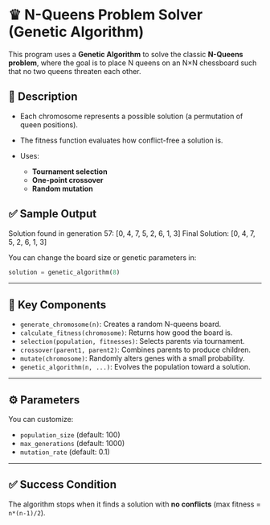 

# ♛ N-Queens Problem Solver (Genetic Algorithm)

This program uses a **Genetic Algorithm** to solve the classic **N-Queens problem**, where the goal is to place N queens on an N×N chessboard such that no two queens threaten each other.



## 📌 Description

* Each chromosome represents a possible solution (a permutation of queen positions).
* The fitness function evaluates how conflict-free a solution is.
* Uses:

  * **Tournament selection**
  * **One-point crossover**
  * **Random mutation**



## ✅ Sample Output


Solution found in generation 57: [0, 4, 7, 5, 2, 6, 1, 3]
Final Solution: [0, 4, 7, 5, 2, 6, 1, 3]






You can change the board size or genetic parameters in:

```python
solution = genetic_algorithm(8)
```

---

## 🧠 Key Components

* `generate_chromosome(n)`: Creates a random N-queens board.
* `calculate_fitness(chromosome)`: Returns how good the board is.
* `selection(population, fitnesses)`: Selects parents via tournament.
* `crossover(parent1, parent2)`: Combines parents to produce children.
* `mutate(chromosome)`: Randomly alters genes with a small probability.
* `genetic_algorithm(n, ...)`: Evolves the population toward a solution.

---

## ⚙️ Parameters

You can customize:

* `population_size` (default: 100)
* `max_generations` (default: 1000)
* `mutation_rate` (default: 0.1)

---

## ✅ Success Condition

The algorithm stops when it finds a solution with **no conflicts** (max fitness = `n*(n-1)/2`).


